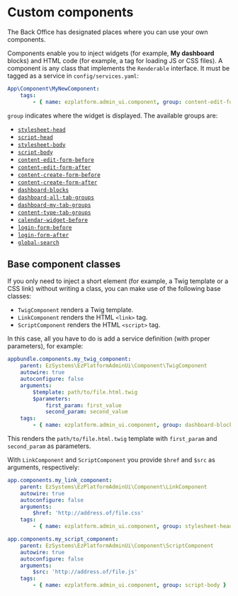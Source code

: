 # Custom components

The Back Office has designated places where you can use your own components.

Components enable you to inject widgets (for example, **My dashboard** blocks) and HTML code (for example, a tag for loading JS or CSS files).
A component is any class that implements the `Renderable` interface.
It must be tagged as a service in `config/services.yaml`:

``` yaml
App\Component\MyNewComponent:
    tags:
        - { name: ezplatform.admin_ui.component, group: content-edit-form-before }
```

`group` indicates where the widget is displayed. The available groups are:

- [`stylesheet-head`](https://github.com/ibexa/admin-ui/blob/main/src/bundle/Resources/views/themes/admin/ui/layout.html.twig#L101)
- [`script-head`](https://github.com/ibexa/admin-ui/blob/main/src/bundle/Resources/views/themes/admin/ui/layout.html.twig#L102)
- [`stylesheet-body`](https://github.com/ibexa/admin-ui/blob/main/src/bundle/Resources/views/themes/admin/ui/layout.html.twig#L210)
- [`script-body`](https://github.com/ibexa/admin-ui/blob/main/src/bundle/Resources/views/themes/admin/ui/layout.html.twig#L211)
- [`content-edit-form-before`](https://github.com/ibexa/admin-ui/blob/main/src/bundle/Resources/views/themes/admin/user/edit.html.twig#L37)
- [`content-edit-form-after`](https://github.com/ibexa/admin-ui/blob/main/src/bundle/Resources/views/themes/admin/user/edit.html.twig#L47)
- [`content-create-form-before`](https://github.com/ibexa/admin-ui/blob/main/src/bundle/Resources/views/themes/admin/user/create.html.twig#L37)
- [`content-create-form-after`](https://github.com/ibexa/admin-ui/blob/main/src/bundle/Resources/views/themes/admin/user/create.html.twig#L45)
- [`dashboard-blocks`](https://github.com/ibexa/admin-ui/blob/main/src/bundle/Resources/views/themes/admin/ui/dashboard/dashboard.html.twig#L30)
- [`dashboard-all-tab-groups`](https://github.com/ibexa/admin-ui/blob/main/src/bundle/Resources/views/themes/admin/ui/dashboard/block/all.html.twig#L6)
- [`dashboard-my-tab-groups`](https://github.com/ibexa/admin-ui/blob/main/src/bundle/Resources/views/themes/admin/ui/dashboard/block/me.html.twig#L6)
- [`content-type-tab-groups`](https://github.com/ibexa/admin-ui/blob/main/src/bundle/Resources/views/themes/admin/content_type/index.html.twig#L37)
- [`calendar-widget-before`](https://github.com/ibexa/calendar/blob/main/src/bundle/Resources/views/themes/admin/calendar/view.html.twig#L22)
- [`login-form-before`](https://github.com/ibexa/admin-ui/blob/main/src/bundle/Resources/views/themes/admin/account/login/index.html.twig#L7)
- [`login-form-after`](https://github.com/ibexa/admin-ui/blob/main/src/bundle/Resources/views/themes/admin/account/login/index.html.twig#L70)
- [`global-search`](https://github.com/ibexa/admin-ui/blob/main/src/bundle/Resources/views/themes/admin/ui/layout.html.twig#L129)

## Base component classes

If you only need to inject a short element (for example, a Twig template or a CSS link) without writing a class,
you can make use of the following base classes:

- `TwigComponent` renders a Twig template.
- `LinkComponent` renders the HTML `<link>` tag.
- `ScriptComponent` renders the HTML `<script>` tag.

In this case, all you have to do is add a service definition (with proper parameters), for example:

``` yaml
appbundle.components.my_twig_component:
    parent: EzSystems\EzPlatformAdminUi\Component\TwigComponent
    autowire: true
    autoconfigure: false
    arguments:
        $template: path/to/file.html.twig
        $parameters:
            first_param: first_value
            second_param: second_value
    tags:
        - { name: ezplatform.admin_ui.component, group: dashboard-blocks }
```

This renders the `path/to/file.html.twig` template with `first_param` and `second_param` as parameters.

With `LinkComponent` and `ScriptComponent` you provide `$href` and `$src` as arguments, respectively:

``` yaml
app.components.my_link_component:
    parent: EzSystems\EzPlatformAdminUi\Component\LinkComponent
    autowire: true
    autoconfigure: false
    arguments:
        $href: 'http://address.of/file.css'
    tags:
        - { name: ezplatform.admin_ui.component, group: stylesheet-head }
```

``` yaml
app.components.my_script_component:
    parent: EzSystems\EzPlatformAdminUi\Component\ScriptComponent
    autowire: true
    autoconfigure: false
    arguments:
        $src: 'http://address.of/file.js'
    tags:
        - { name: ezplatform.admin_ui.component, group: script-body }
```
